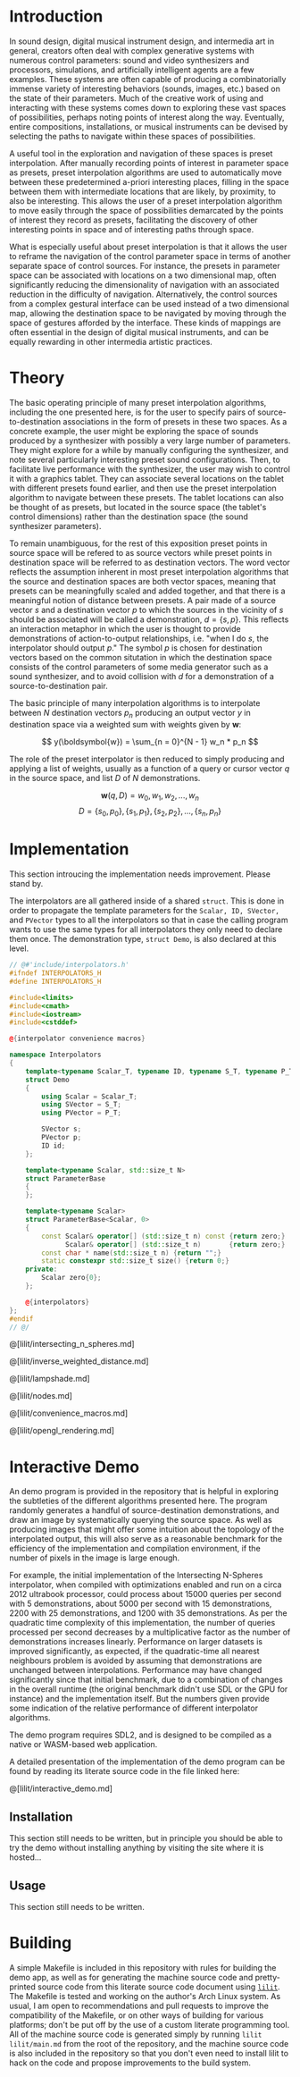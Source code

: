 # Introduction

In sound design, digital musical instrument design, and intermedia art in
general, creators often deal with complex generative systems with numerous
control parameters: sound and video synthesizers and processors, simulations,
and artificially intelligent agents are a few examples. These systems are often
capable of producing a combinatorially immense variety of interesting behaviors
(sounds, images, etc.) based on the state of their parameters. Much of the
creative work of using and interacting with these systems comes down to
exploring these vast spaces of possibilities, perhaps noting points of interest
along the way. Eventually, entire compositions, installations, or musical
instruments can be devised by selecting the paths to navigate within these
spaces of possibilities.

A useful tool in the exploration and navigation of these spaces is preset
interpolation. After manually recording points of interest in parameter space
as presets, preset interpolation algorithms are used to automatically move
between these predetermined a-priori interesting places, filling in the space
between them with intermediate locations that are likely, by proximity, to also
be interesting. This allows the user of a preset interpolation algorithm to
move easily through the space of possibilities demarcated by the points of
interest they record as presets, facilitating the discovery of other
interesting points in space and of interesting paths through space.

What is especially useful about preset interpolation is that it allows the user
to reframe the navigation of the control parameter space in terms of another
separate space of control sources. For instance, the presets in parameter space
can be associated with locations on a two dimensional map, often significantly
reducing the dimensionality of navigation with an associated reduction in the
difficulty of navigation. Alternatively, the control sources from a complex
gestural interface can be used instead of a two dimensional map, allowing the
destination space to be navigated by moving through the space of gestures
afforded by the interface. These kinds of mappings are often essential in the
design of digital musical instruments, and can be equally rewarding in other
intermedia artistic practices.

# Theory

The basic operating principle of many preset interpolation algorithms,
including the one presented here, is for the user to specify pairs of
source-to-destination associations in the form of presets in these two spaces.
As a concrete example, the user might be exploring the space of sounds produced
by a synthesizer with possibly a very large number of parameters. They might
explore for a while by manually configuring the synthesizer, and note several
particularly interesting preset sound configurations. Then, to facilitate live
performance with the synthesizer, the user may wish to control it with a
graphics tablet. They can associate several locations on the tablet with
different presets found earlier, and then use the preset interpolation
algorithm to navigate between these presets. The tablet locations can also be
thought of as presets, but located in the source space (the tablet's control
dimensions) rather than the destination space (the sound synthesizer
parameters).

To remain unambiguous, for the rest of this exposition preset points in source
space will be refered to as source vectors while preset points in destination
space will be referred to as destination vectors. The word vector reflects the
assumption inherent in most preset interpolation algorithms that the source and
destination spaces are both vector spaces, meaning that presets can be
meaningfully scaled and added together, and that there is a meaningful notion
of distance between presets.  A pair made of a source vector $s$ and a
destination vector $p$ to which the sources in the vicinity of $s$ should be
associated will be called a demonstration, $d = \{s, p\}$. This reflects an
interaction metaphor in which the user is thought to provide demonstrations of
action-to-output relationships, i.e. "when I do $s$, the interpolator should
output $p$."  The symbol $p$ is chosen for destination vectors based on the
common situtation in which the destination space consists of the control
parameters of some media generator such as a sound synthesizer, and to avoid
collision with $d$ for a demonstration of a source-to-destination pair.

The basic principle of many interpolation algorithms is to interpolate between
$N$ destination vectors $p_n$ producing an output vector $y$ in destination
space via a weighted sum with weights given by $\boldsymbol{w}$:

$$
y(\boldsymbol{w}) = \sum_{n = 0}^{N - 1} w_n * p_n
$$

The role of the preset interpolator is then reduced to simply producing and
applying a list of weights, usually as a function of a query or cursor vector
$q$ in the source space, and list $D$ of $N$ demonstrations.

$$
\boldsymbol{w}(q, D) = {w_0, w_1, w_2, ..., w_{n}} 
$$
$$
D = \{s_0, p_0\}, \{s_1, p_1\}, \{s_2, p_2\}, ..., \{s_n, p_n\}
$$

# Implementation

This section introucing the implementation needs improvement. Please stand by.

The interpolators are all gathered inside of a shared `struct`. This is done in
order to propagate the template parameters for the `Scalar, ID, SVector,` and
`PVector` types to all the interpolators so that in case the calling program
wants to use the same types for all interpolators they only need to declare
them once. The demonstration type, `struct Demo`, is also declared at this
level.

```cpp 
// @#'include/interpolators.h'
#ifndef INTERPOLATORS_H
#define INTERPOLATORS_H

#include<limits>
#include<cmath>
#include<iostream>
#include<cstddef>

@{interpolator convenience macros}

namespace Interpolators
{
    template<typename Scalar_T, typename ID, typename S_T, typename P_T>
    struct Demo
    {
        using Scalar = Scalar_T;
        using SVector = S_T;
        using PVector = P_T;

        SVector s;
        PVector p;
        ID id;
    };

    template<typename Scalar, std::size_t N>
    struct ParameterBase
    {
    };

    template<typename Scalar>
    struct ParameterBase<Scalar, 0>
    {
        const Scalar& operator[] (std::size_t n) const {return zero;}
              Scalar& operator[] (std::size_t n)       {return zero;}
        const char * name(std::size_t n) {return "";}
        static constexpr std::size_t size() {return 0;}
    private:
        Scalar zero{0};
    };

    @{interpolators}
};
#endif
// @/
```

@[lilit/intersecting_n_spheres.md]

@[lilit/inverse_weighted_distance.md]

@[lilit/lampshade.md]

@[lilit/nodes.md]

@[lilit/convenience_macros.md]

@[lilit/opengl_rendering.md]

# Interactive Demo

An demo program is provided in the repository that is helpful in exploring the
subtleties of the different algorithms presented here. The program randomly
generates a handful of source-destination demonstrations, and draw an image by
systematically querying the source space. As well as producing images that
might offer some intuition about the topology of the interpolated output, this
will also serve as a reasonable benchmark for the efficiency of the
implementation and compilation environment, if the number of pixels in the
image is large enough.  

For example, the initial implementation of the Intersecting N-Spheres
interpolator, when compiled with optimizations enabled and run on a circa 2012
ultrabook processor, could process about 15000 queries per second with 5
demonstrations, about 5000 per second with 15 demonstrations, 2200 with 25
demonstrations, and 1200 with 35 demonstrations.  As per the quadratic time
complexity of this implementation, the number of queries processed per second
decreases by a multiplicative factor as the number of demonstrations increases
linearly.  Performance on larger datasets is improved significantly, as
expected, if the quadratic-time all nearest neighbours problem is avoided by
assuming that demonstrations are unchanged between interpolations. Performance
may have changed significantly since that initial benchmark, due to a
combination of changes in the overall runtime (the original benchmark didn't
use SDL or the GPU for instance) and the implementation itself. But the numbers
given provide some indication of the relative performance of different
interpolator algorithms.

The demo program requires SDL2, and is designed to be compiled as a native or
WASM-based web application. 

A detailed presentation of the implementation of the demo program can be found
by reading its literate source code in the file linked here:

@[lilit/interactive_demo.md]

## Installation

This section still needs to be written, but in principle you should be able to
try the demo without installing anything by visiting the site where it is
hosted...

## Usage

This section still needs to be written.

# Building

A simple Makefile is included in this repository with rules for building the
demo app, as well as for generating the machine source code and pretty-printed
source code from this literate source code document using
[`lilit`](https://github.com/DocSunset/lilit). The Makefile is tested and
working on the author's Arch Linux system. As usual, I am open to
recommendations and pull requests to improve the compatibility of the Makefile,
or on other ways of building for various platforms; don't be put off by the use
of a custom literate programming tool. All of the machine source code is
generated simply by running `lilit lilit/main.md` from the root of the
repository, and the machine source code is also included in the repository so
that you don't even need to install lilit to hack on the code and propose
improvements to the build system.
